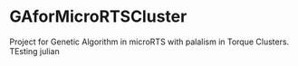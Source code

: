 # GAforMicroRTSCluster
Project for Genetic Algorithm in microRTS with palalism in Torque Clusters.
TEsting julian